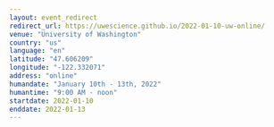 ```yaml
---
layout: event_redirect
redirect_url: https://uwescience.github.io/2022-01-10-uw-online/
venue: "University of Washington"
country: "us"
language: "en"
latitude: "47.606209"
longitude: "-122.332071"
address: "online"
humandate: "January 10th - 13th, 2022"
humantime: "9:00 AM - noon"
startdate: 2022-01-10
enddate: 2022-01-13
---
```

